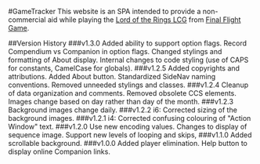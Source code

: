 #GameTracker
This website is an SPA intended to provide a non-commercial aid while playing the [Lord of the Rings LCG](https://www.fantasyflightgames.com/en/products/the-lord-of-the-rings-the-card-game/) from [Final Flight Game](https://www.fantasyflightgames.com/en/index/).

##Version History
###v1.3.0
Added ability to support option flags. 
Record Compendium vs Companion in option flags. 
Changed stylings and formatting of About display.
Internal changes to code styling (use of CAPS for constants, CamelCase for globals).
###v1.2.5
Added copyrights and attributions. Added About button. Standardized SideNav naming conventions. Removed unneeded stylings and classes.
###v1.2.4
Cleanup of data organization and comments. Removed obsolete CCS elements. Images change based on day rather than day of the month.
###v1.2.3
Background images change daily.
###v1.2.2
i6: Corrected sizing of the background images.
###v1.2.1
i4: Corrected confusing colouring of "Action Window" text.
###v1.2.0
Use new encoding values.
Changes to display of sequence image.
Support new levels of looping and skips,
###v1.1.0 
Added scrollable background.
###v1.0.0
Added player elimination.
Help button to display online Companion links.